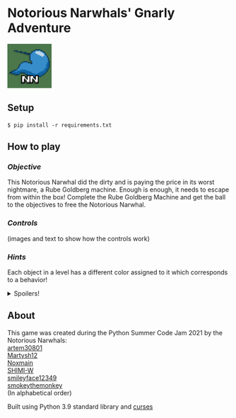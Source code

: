 # Notorious Narwhals' Gnarly Adventure

![Notorious Narwhals](/src/assets/notorious_narwhal_100.png)

## Setup

```shell
$ pip install -r requirements.txt
```

## How to play

### _Objective_

This Notorious Narwhal did the dirty and is paying the price in its worst nightmare, a Rube Goldberg machine. Enough is enough, it needs to escape from within the box!
Complete the Rube Goldberg Machine and get the ball to the objectives to free the Notorious Narwhal.

### _Controls_

(images and text to show how the controls work)

### _Hints_

Each object in a level has a different color assigned to it which corresponds to a behavior!
<details>
    <summary> Spoilers! </summary>
        🟦 Blue: Indicates the window border<br>
        🟩 Green: Object is not resizeable<br>
        🔳 Grey: Object is interactive<br>
        🟨 Yellow: Goal/Objective<br>
        🟥 Red: Resizable objects
</details>  

## About

This game was created during the Python Summer Code Jam 2021 by the Notorious Narwhals:  
[artem30801](https://github.com/artem30801)  
[Martysh12](https://github.com/Martysh12)  
[Noxmain](https://github.com/Noxmain)  
[SHIMI-W](https://github.com/SHIMI-W)  
[smileyface12349](https://github.com/smileyface12349)  
[smokeythemonkey](https://github.com/smokeythemonkey)  
(In alphabetical order)  

Built using Python 3.9 standard library and [curses](https://docs.python.org/3/howto/curses.html)
